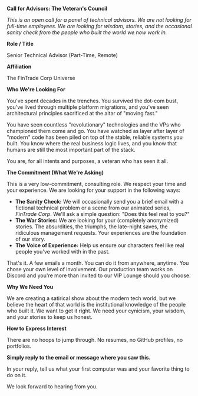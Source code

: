 **Call for Advisors: The Veteran's Council**

_This is an open call for a panel of technical advisors. We are not looking for full-time employees. We are looking for wisdom, stories, and the occasional sanity check from the people who built the world we now work in._

**Role / Title**

Senior Technical Advisor (Part-Time, Remote)

**Affiliation**

The FinTrade Corp Universe

**Who We're Looking For**

You've spent decades in the trenches. You survived the dot-com bust, you've lived through multiple platform migrations, and you've seen architectural principles sacrificed at the altar of "moving fast."

You have seen countless "revolutionary" technologies and the VPs who championed them come and go. You have watched as layer after layer of "modern" code has been piled on top of the stable, reliable systems you built. You know where the real business logic lives, and you know that humans are still the most important part of the stack.

You are, for all intents and purposes, a veteran who has seen it all.

**The Commitment (What We're Asking)**

This is a very low-commitment, consulting role. We respect your time and your experience. We are looking for your support in the following ways:

* **The Sanity Check:** We will occasionally send you a brief email with a fictional technical problem or a scene from our animated series, _FinTrade Corp_. We'll ask a simple question: "Does this feel real to you?"
* **The War Stories:** We are looking for your (completely anonymized) stories. The absurdities, the triumphs, the late-night saves, the ridiculous management requests. Your experiences are the foundation of our story.
* **The Voice of Experience:** Help us ensure our characters feel like real people you've worked with in the past.

That's it. A few emails a month. You can do it from anywhere, anytime. You chose your own level of involvement. Our production team works on Discord and you're more than invited to our VIP Lounge should you choose.

**Why We Need You**

We are creating a satirical show about the modern tech world, but we believe the heart of that world is the institutional knowledge of the people who built it. We want to get it right. We need your cynicism, your wisdom, and your stories to keep us honest.

**How to Express Interest**

There are no hoops to jump through. No resumes, no GitHub profiles, no portfolios.

**Simply reply to the email or message where you saw this.**

In your reply, tell us what your first computer was and your favorite thing to do on it.

We look forward to hearing from you.
